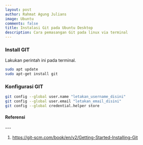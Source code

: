 ```yaml
---
layout: post
author: Rahmat Agung Julians
image: Ubuntu
comments: false
title: Instalasi Git pada Ubuntu Desktop
description: Cara pemasangan Git pada linux via terminal
---
```


### Install GIT 
Lakukan perintah ini pada terminal.
```bash
sudo apt update
sudo apt-get install git
```

### Konfigurasi GIT
```bash
git config --global user.name "letakan_username_disini"
git config --global user.email "letakan_email_disini"
git config --global credential.helper store
```

<h4><b class="title-referensi">Referensi</b></h4> 
--- 
<ol class="referensi">
    <li>
        <a href="https://git-scm.com/book/en/v2/Getting-Started-Installing-Git">https://git-scm.com/book/en/v2/Getting-Started-Installing-Git</a>
    </li>
</ol>